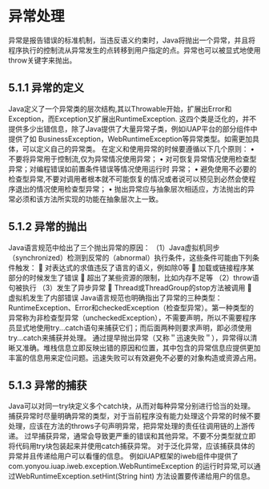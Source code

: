 # 异常处理

异常是报告错误的标准机制，当违反语义约束时，Java将抛出一个异常，并且将程序执行的控制流从异常发生的点转移到用户指定的点。异常也可以被显式地使用throw关键字来抛出。
## 5.1.1 异常的定义
Java定义了一个异常类的层次结构,其以Throwable开始，扩展出Error和Exception，而Exception又扩展出RuntimeException. 这四个类是泛化的，并不提供多少出错信息，除了Java提供了大量异常子类，例如iUAP平台的部分组件中提供了如 BusinessException，WebRuntimeException等异常类型。如需更加具体，可以定义自己的异常类。 在定义和使用异常的时候要遵循以下几个原则：
•	不要将异常用于控制流,仅为异常情况使用异常；
•	对可恢复异常情况使用检查型异常；对编程错误如前置条件错误等情况使用运行时     异常；
•	避免使用不必要的检查型异常,不要对调用者根本就不可能恢复的情况或者说可以预见到必然会使程序退出的情况使用检查型异常；
•	抛出异常应与抽象层次相适应，方法抛出的异常必须和该方法所实现的功能在抽象层次上一致。
## 5.1.2 异常的抛出
Java语言规范中给出了三个抛出异常的原因：
（1）Java虚拟机同步（synchronized）检测到反常的（abnormal）执行条件，这些条件可能由下列条件触发：
	对表达式的求值违反了语言的语义，例如除0等
	加载或链接程序某部分的时候发生了错误
	超出了某些资源的限制，比如内存不足等
（2）throw语句被执行
（3）发生了异步异常
	Thread或ThreadGroup的stop方法被调用
	虚拟机发生了内部错误 Java语言规范也明确指出了异常的三种类型：RuntimeException、Error和checkedException（检查型异常）。第一种类型的异常称为非检查型异常（uncheckedException），不需要声明，所以不需要程序员显式地使用try...catch语句来捕获它们；而后面两种则要求声明，即必须使用try...catch来捕获并处理。
通过提早抛出异常（又称＂迅速失败＂），异常得以清晰又准确。堆栈信息立即反映出错的原因和位置，其中包含的异常信息应提供更加丰富的信息用来定位问题。迅速失败可以有效避免不必要的对象构造或资源占用。
## 5.1.3 异常的捕获
Java可以对同一try块定义多个catch块，从而对每种异常分别进行恰当的处理。捕获异常时尽量明确异常的类型，对于当前程序没有能力处理这个异常的时候不要处理，应该在方法的throws子句声明异常，把异常处理的责任往调用链的上游传递。 过早捕获异常，通常会导致更严重的错误和其他异常。不要不分类型就立即将代码用try块包装起来并使用catch捕获异常。
对于泛化异常，应该捕获具体的异常并且传递给用户可以看懂的信息。 例如iUAP框架的iweb组件中提供了 com.yonyou.iuap.iweb.exception.WebRuntimeException 的运行时异常,可以通过WebRuntimeException.setHint(String hint) 方法设置要传递给用户的信息。
